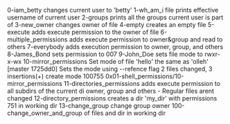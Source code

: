 0-iam_betty changes current user to 'betty'
1-wh_am_i file prints effective username of current user
2-groups prints all the groups current user is part of
3-new_owner changes owner of file
4-empty creates an empty file
5-execute adds execute permission to the owner of file
6-multiple_permissions adds execute permission to owner&group and read to others
7-everybody adds execution permission to owner, group, and others
8-James_Bond sets permission to 007
9-John_Doe sets file mode to rwxr-x-wx
10-mirror_permissions Set mode of file 'hello' the same as 'olleh'
[master 1725dd0] Sets the mode using --refence flag
 2 files changed, 3 insertions(+)
 create mode 100755 0x01-shell_permissions/10-mirror_permissions
11-directories_permissions adds execute permission to all subdirs of the current di owner, group and others - Regular files arent changed
12-directory_permissions creates a dir 'my_dir' with permissions 751 in working dir
13-change_group change group owner
100-change_owner_and_group of files and dir in working dir
